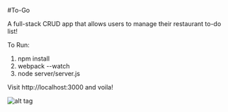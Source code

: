 #To-Go

A full-stack CRUD app that allows users to manage their restaurant to-do list!

To Run:

1. npm install
2. webpack --watch
2. node server/server.js

Visit http://localhost:3000 and voila!

![alt tag](http://www.carymeskell.com/img/portfolio/ToGoModal.jpg)
